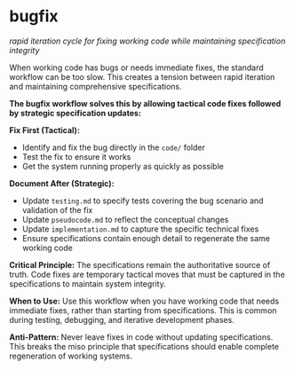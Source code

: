 # bugfix
*rapid iteration cycle for fixing working code while maintaining specification integrity*

When working code has bugs or needs immediate fixes, the standard workflow can be too slow. This creates a tension between rapid iteration and maintaining comprehensive specifications.

**The bugfix workflow solves this by allowing tactical code fixes followed by strategic specification updates:**

**Fix First (Tactical):**
- Identify and fix the bug directly in the `code/` folder
- Test the fix to ensure it works
- Get the system running properly as quickly as possible

**Document After (Strategic):**  
- Update `testing.md` to specify tests covering the bug scenario and validation of the fix
- Update `pseudocode.md` to reflect the conceptual changes
- Update `implementation.md` to capture the specific technical fixes
- Ensure specifications contain enough detail to regenerate the same working code

**Critical Principle:** The specifications remain the authoritative source of truth. Code fixes are temporary tactical moves that must be captured in the specifications to maintain system integrity.

**When to Use:** Use this workflow when you have working code that needs immediate fixes, rather than starting from specifications. This is common during testing, debugging, and iterative development phases.

**Anti-Pattern:** Never leave fixes in code without updating specifications. This breaks the miso principle that specifications should enable complete regeneration of working systems.
